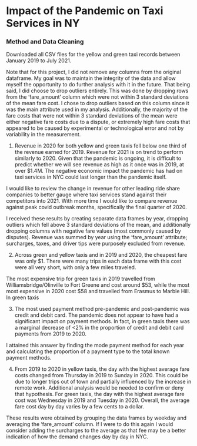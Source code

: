 # Impact of the Pandemic on Taxi Services in NY

### Method and Data Cleaning

Downloaded all CSV files for the yellow and green taxi records between January 2019 to July 2021. 

Note that for this project, I did not remove any columns from the original dataframe. My goal was to maintain the integrity of the data and allow myself the opportunity to do further analysis with it in the future. That being said, I did choose to drop outliers entirely. This was done by dropping rows from the ‘fare_amount’ column which were not within 3 standard deviations of the mean fare cost. I chose to drop outliers based on this column since it was the main attribute used in my analysis. Additionally, the majority of the fare costs that were not within 3 standard deviations of the mean were either negative fare costs due to a dispute, or extremely high fare costs that appeared to be caused by experimental or technological error and not by variability in the measurement.

1. Revenue in 2020 for both yellow and green taxis fell below one third of the revenue earned for 2019. Revenue for 2021 is on trend to perform similarly to 2020. Given that the pandemic is ongoing, it is difficult to predict whether we will see revenue as high as it once was in 2019, at over $1.4M. The negative economic impact the pandemic has had on taxi services in NYC could last longer than the pandemic itself. 

I would like to review the change in revenue for other leading ride share companies to better gauge where taxi services stand against their competitors into 2021. With more time I would like to compare revenue against peak covid outbreak months, specifically the final quarter of 2020.

I received these results by creating separate data frames by year, dropping outliers which fell above 3 standard deviations of the mean, and additionally dropping columns with negative fare values (most commonly caused by disputes). Revenue was summed by year using the ‘fare_amount’ attribute; surcharges, taxes, and driver tips were purposely excluded from revenue.


2. Across green and yellow taxis and in 2019 and 2020, the cheapest fare was only $1. There were many trips in each data frame with this cost were all very short, with only a few miles traveled.

The most expensive trip for green taxis in 2019 travelled from Williamsbridge/Olinville to Fort Greene and cost around $53, while the most most expensive in 2020 cost $58 and travelled from Erasmus to Marble Hill. In green taxis


3. The most used payment method pre-pandemic and post-pandemic was credit and debit card. The pandemic does not appear to have had a significant impact on payment methods. In fact, in green taxis there was a marginal decrease of <2% in the proportion of credit and debit card payments from 2019 to 2020. 

I attained this answer by finding the mode payment method for each year and calculating the proportion of a payment type to the total known payment methods.


4. From 2019 to 2020 in yellow taxis, the day with the highest average fare costs changed from Thursday in 2019 to Sunday in 2020. This could be due to longer trips out of town and partially influenced by the increase in remote work. Additional analysis would be needed to confirm or deny that hypothesis. For green taxis, the day with the highest average fare cost was Wednesday in 2019 and Tuesday in 2020. Overall, the average fare cost day by day varies by a few cents to a dollar.

These results were obtained by grouping the data frames by weekday and averaging the ‘fare_amount’ column. If I were to do this again I would consider adding the surcharges to the average as that fee may be a better indication of how the demand changes day by day in NYC.
